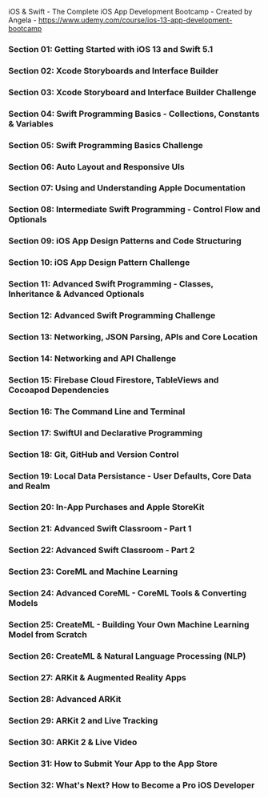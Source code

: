 
iOS & Swift - The Complete iOS App Development Bootcamp - Created by Angela - https://www.udemy.com/course/ios-13-app-development-bootcamp

### Section 01: Getting Started with iOS 13 and Swift 5.1

### Section 02: Xcode Storyboards and Interface Builder

### Section 03: Xcode Storyboard and Interface Builder Challenge

### Section 04: Swift Programming Basics - Collections, Constants & Variables

### Section 05: Swift Programming Basics Challenge

### Section 06: Auto Layout and Responsive UIs

### Section 07: Using and Understanding Apple Documentation

### Section 08: Intermediate Swift Programming - Control Flow and Optionals

### Section 09: iOS App Design Patterns and Code Structuring

### Section 10: iOS App Design Pattern Challenge

### Section 11: Advanced Swift Programming - Classes, Inheritance & Advanced Optionals

### Section 12: Advanced Swift Programming Challenge

### Section 13: Networking, JSON Parsing, APIs and Core Location

### Section 14: Networking and API Challenge

### Section 15: Firebase Cloud Firestore, TableViews and Cocoapod Dependencies

### Section 16: The Command Line and Terminal

### Section 17: SwiftUI and Declarative Programming

### Section 18: Git, GitHub and Version Control

### Section 19: Local Data Persistance - User Defaults, Core Data and Realm

### Section 20: In-App Purchases and Apple StoreKit

### Section 21: Advanced Swift Classroom - Part 1

### Section 22: Advanced Swift Classroom - Part 2

### Section 23: CoreML and Machine Learning

### Section 24: Advanced CoreML - CoreML Tools & Converting Models

### Section 25: CreateML - Building Your Own Machine Learning Model from Scratch

### Section 26: CreateML & Natural Language Processing (NLP)

### Section 27: ARKit & Augmented Reality Apps

### Section 28: Advanced ARKit

### Section 29: ARKit 2 and Live Tracking

### Section 30: ARKit 2 & Live Video

### Section 31: How to Submit Your App to the App Store

### Section 32: What's Next? How to Become a Pro iOS Developer


